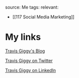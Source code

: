 source: Me
tags:
relevant:
- [[117 Social Media Marketing]]

# My links

[Travis Giggy's Blog](https://travis.giggy.com)

[Travis Giggy on Twitter](https://twitter.com/tgig)

[Travis Giggy on LinkedIn](https://www.linkedin.com/in/travisgiggy/)
